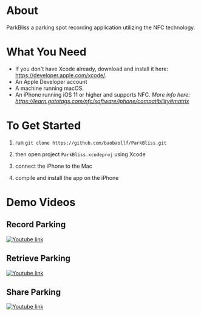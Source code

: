 # About
ParkBliss a parking spot recording application utilizing the NFC technology. 


# What You Need
- If you don't have Xcode already, download and install it here: https://developer.apple.com/xcode/. 
- An Apple Developer account
- A machine running macOS.
- An iPhone running iOS 11 or higher and supports NFC. _More info here: https://learn.gototags.com/nfc/software/iphone/compatibility#matrix_

# To Get Started

1. run `git clone https://github.com/baobaollf/ParkBliss.git`

2. then open project `ParkBliss.xcodeproj` using Xcode

3. connect the iPhone to the Mac

4. compile and install the app on the iPhone


# Demo Videos

## Record Parking
[![Youtube link](https://img.youtube.com/vi/jSWtEhNl0FI/0.jpg)](https://www.youtube.com/watch?v=jSWtEhNl0FI)

## Retrieve Parking
[![Youtube link](https://img.youtube.com/vi/O-BM14woRZk/0.jpg)](https://www.youtube.com/watch?v=O-BM14woRZk)

## Share Parking
[![Youtube link](https://img.youtube.com/vi/_Zayo3HPrns/0.jpg)](https://www.youtube.com/watch?v=_Zayo3HPrns)

